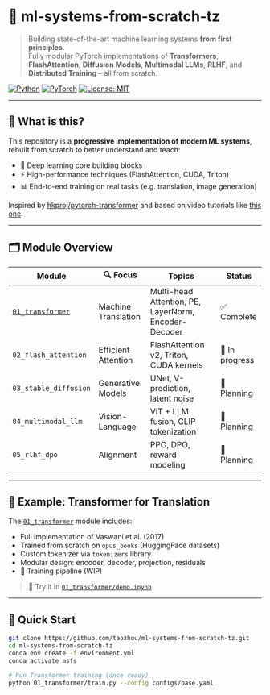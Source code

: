 # 🧠 ml-systems-from-scratch-tz

> Building state-of-the-art machine learning systems **from first principles**.  
> Fully modular PyTorch implementations of **Transformers**, **FlashAttention**, **Diffusion Models**, **Multimodal LLMs**, **RLHF**, and **Distributed Training** – all from scratch.

[![Python](https://img.shields.io/badge/python-3.10%2B-blue.svg)](https://www.python.org/)
[![PyTorch](https://img.shields.io/badge/pytorch-2.x-red.svg)](https://pytorch.org/)
[![License: MIT](https://img.shields.io/badge/License-MIT-yellow.svg)](LICENSE)

---

## 📌 What is this?

This repository is a **progressive implementation of modern ML systems**, rebuilt from scratch to better understand and teach:

- 🧠 Deep learning core building blocks  
- ⚡ High-performance techniques (FlashAttention, CUDA, Triton)  
- 📊 End-to-end training on real tasks (e.g. translation, image generation)

Inspired by [hkproj/pytorch-transformer](https://github.com/hkproj/pytorch-transformer) and based on video tutorials like [this one](https://www.youtube.com/watch?v=ISNdQcPhsts).

---

## 🗂️ Module Overview

| Module | 🔍 Focus | Topics | Status |
|--------|----------|--------|--------|
| [`01_transformer`](./01_transformer) | Machine Translation | Multi-head Attention, PE, LayerNorm, Encoder-Decoder | ✅ Complete |
| `02_flash_attention` | Efficient Attention | FlashAttention v2, Triton, CUDA kernels | 🚧 In progress |
| `03_stable_diffusion` | Generative Models | UNet, V-prediction, latent noise | 🧪 Planning |
| `04_multimodal_llm` | Vision-Language | ViT + LLM fusion, CLIP tokenization | 🧪 Planning |
| `05_rlhf_dpo` | Alignment | PPO, DPO, reward modeling | 🧪 Planning |

---

## 🧪 Example: Transformer for Translation

The [`01_transformer`](./01_transformer/) module includes:

- Full implementation of Vaswani et al. (2017)
- Trained from scratch on `opus_books` (HuggingFace datasets)
- Custom tokenizer via `tokenizers` library
- Modular design: encoder, decoder, projection, residuals
- 🚧 Training pipeline (WIP)

> 📓 Try it in [`01_transformer/demo.ipynb`](./01_transformer/demo.ipynb)

---

## 🚀 Quick Start

```bash
git clone https://github.com/taozhou/ml-systems-from-scratch-tz.git
cd ml-systems-from-scratch-tz
conda env create -f environment.yml
conda activate msfs

# Run Transformer training (once ready)
python 01_transformer/train.py --config configs/base.yaml
